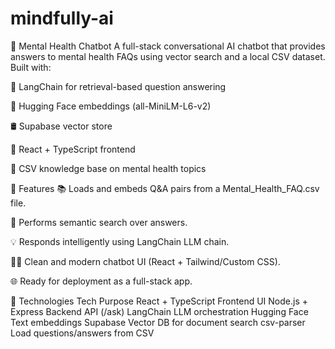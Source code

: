 # mindfully-ai


🧠 Mental Health Chatbot
A full-stack conversational AI chatbot that provides answers to mental health FAQs using vector search and a local CSV dataset. Built with:

🧾 LangChain for retrieval-based question answering

🤗 Hugging Face embeddings (all-MiniLM-L6-v2)

🛢️ Supabase vector store 

💬 React + TypeScript frontend

📄 CSV knowledge base on mental health topics

🚀 Features
📚 Loads and embeds Q&A pairs from a Mental_Health_FAQ.csv file.

🔎 Performs semantic search over answers.

💡 Responds intelligently using LangChain LLM chain.

🧑‍💻 Clean and modern chatbot UI (React + Tailwind/Custom CSS).

🌐 Ready for deployment as a full-stack app.

🧩 Technologies
Tech	Purpose
React + TypeScript	Frontend UI
Node.js + Express	Backend API (/ask)
LangChain	LLM orchestration
Hugging Face	Text embeddings
Supabase	Vector DB for document search
csv-parser	Load questions/answers from CSV
